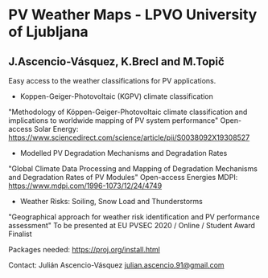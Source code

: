 # PV Weather Maps - LPVO University of Ljubljana
## J.Ascencio-Vásquez, K.Brecl and M.Topič

Easy access to the weather classifications for PV applications.

- Koppen-Geiger-Photovoltaic (KGPV) climate classification

"Methodology of Köppen-Geiger-Photovoltaic climate classification and implications to worldwide mapping of PV system performance"
Open-access Solar Energy: https://www.sciencedirect.com/science/article/pii/S0038092X19308527

- Modelled PV Degradation Mechanisms and Degradation Rates

"Global Climate Data Processing and Mapping of Degradation Mechanisms and Degradation Rates of PV Modules"
Open-access Energies MDPI: https://www.mdpi.com/1996-1073/12/24/4749

- Weather Risks: Soiling, Snow Load and Thunderstorms

"Geographical approach for weather risk identification and PV performance assessment"
To be presented at EU PVSEC 2020 / Online / Student Award Finalist

Packages needed:
https://proj.org/install.html

Contact:
Julián Ascencio-Vásquez
julian.ascencio.91@gmail.com